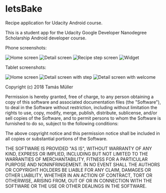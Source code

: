 # letsBake
Recipe application for Udacity Android course.

This is a student app for the Udacity Google Developer Nanodegree Scholarship Android developer course.

Phone screenshots:

![Home screen](screenshots/device-2018-03-23-231550_small.png?raw=true "Home screen")
![Detail screen](screenshots/device-2018-03-23-231625_small.png?raw=true "Detail screen")
![Recipe step screen](screenshots/device-2018-03-23-231701_small.png?raw=true "Recipe step screen")
![Widget](screenshots/device-2018-03-23-231727_small.png?raw=true "Widget")

Tablet screenshots:

![Home screen](screenshots/Screenshot_2018-03-23-23-18-54_small.png?raw=true "Home screen")
![Detail screen with step](screenshots/Screenshot_2018-03-23-23-19-07.png?raw=true "Detail screen with step")
![Detail screen with welcome](screenshots/Screenshot_2018-03-23-23-19-37_small.png?raw=true "Detail screen with welcome")

Copyright (c) 2018 Tamás Müller

Permission is hereby granted, free of charge, to any person obtaining a copy of this software and associated documentation files (the "Software"), to deal in the Software without restriction, including without limitation the rights to use, copy, modify, merge, publish, distribute, sublicense, and/or sell copies of the Software, and to permit persons to whom the Software is furnished to do so, subject to the following conditions:

The above copyright notice and this permission notice shall be included in all copies or substantial portions of the Software.

THE SOFTWARE IS PROVIDED "AS IS", WITHOUT WARRANTY OF ANY KIND, EXPRESS OR IMPLIED, INCLUDING BUT NOT LIMITED TO THE WARRANTIES OF MERCHANTABILITY, FITNESS FOR A PARTICULAR PURPOSE AND NONINFRINGEMENT. IN NO EVENT SHALL THE AUTHORS OR COPYRIGHT HOLDERS BE LIABLE FOR ANY CLAIM, DAMAGES OR OTHER LIABILITY, WHETHER IN AN ACTION OF CONTRACT, TORT OR OTHERWISE, ARISING FROM, OUT OF OR IN CONNECTION WITH THE SOFTWARE OR THE USE OR OTHER DEALINGS IN THE SOFTWARE.
